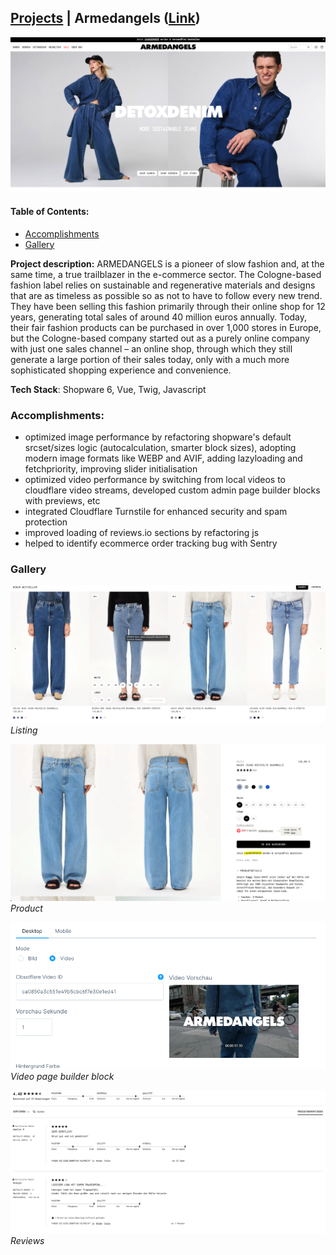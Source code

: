 ## [Projects](/portfolio/) | Armedangels ([Link](https://www.armedangels.com/de-de))

<img src="/images/armedangels/home.png"/>

#### Table of Contents:
- [Accomplishments](#accomplishments)
- [Gallery](#gallery)

**Project description:** ARMEDANGELS is a pioneer of slow fashion and, at the same time, a true trailblazer in the e-commerce sector. The Cologne-based fashion label relies on sustainable and regenerative materials and designs that are as timeless as possible so as not to have to follow every new trend. They have been selling this fashion primarily through their online shop for 12 years, generating total sales of around 40 million euros annually. Today, their fair fashion products can be purchased in over 1,000 stores in Europe, but the Cologne-based company started out as a purely online company with just one sales channel – an online shop, through which they still generate a large portion of their sales today, only with a much more sophisticated shopping experience and convenience.

**Tech Stack**: Shopware 6, Vue, Twig, Javascript

### Accomplishments:
- optimized image performance by refactoring shopware's default srcset/sizes logic (autocalculation, smarter block sizes), adopting modern image formats like WEBP and AVIF, adding lazyloading and fetchpriority, improving slider initialisation
- optimized video performance by switching from local videos to cloudflare video streams, developed custom admin page builder blocks with previews, etc
- integrated Cloudflare Turnstile for enhanced security and spam protection
- improved loading of reviews.io sections by refactoring js
- helped to identify ecommerce order tracking bug with Sentry

### Gallery

![Listing](/images/armedangels/listing.png)
*Listing*

![Product](/images/armedangels/pdp.png)
*Product*

![Video Block](/images/armedangels/video.png)
*Video page builder block*

![Reviews](/images/armedangels/reviews.png)
*Reviews*